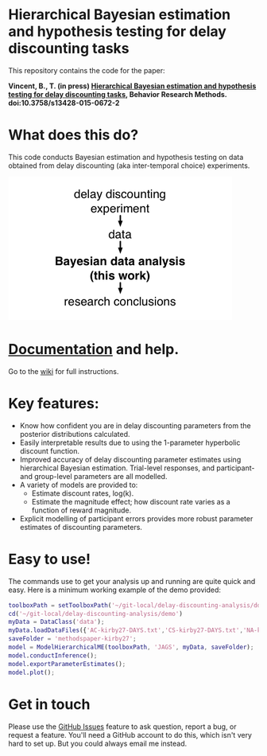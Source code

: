 # Hierarchical Bayesian estimation and hypothesis testing for delay discounting tasks


This repository contains the code for the paper:

**Vincent, B., T. (in press) [Hierarchical Bayesian estimation and hypothesis testing for delay discounting tasks](http://link.springer.com/article/10.3758%2Fs13428-015-0672-2), Behavior Research Methods. doi:10.3758/s13428-015-0672-2**

# What does this do?

This code conducts Bayesian estimation and hypothesis testing on data obtained from delay discounting (aka inter-temporal choice) experiments.

![](ddToolbox/pics/overview.png)

# [Documentation](https://github.com/drbenvincent/delay-discounting-analysis/wiki) and help.
Go to the [wiki](https://github.com/drbenvincent/delay-discounting-analysis/wiki) for full instructions.


# Key features:

* Know how confident you are in delay discounting parameters from the posterior distributions calculated.
* Easily interpretable results due to using the 1-parameter hyperbolic discount function.
* Improved accuracy of delay discounting parameter estimates using hierarchical Bayesian estimation. Trial-level responses, and participant- and group-level parameters are all modelled.
* A variety of models are provided to:
  * Estimate discount rates, log(k).
  * Estimate the magnitude effect; how discount rate varies as a function of reward magnitude.
* Explicit modelling of participant errors provides more robust parameter estimates of discounting parameters.

# Easy to use!
The commands use to get your analysis up and running are quite quick and easy. Here is a minimum working example of the demo provided:

```matlab
toolboxPath = setToolboxPath('~/git-local/delay-discounting-analysis/ddToolbox')
cd('~/git-local/delay-discounting-analysis/demo')
myData = DataClass('data');
myData.loadDataFiles({'AC-kirby27-DAYS.txt','CS-kirby27-DAYS.txt','NA-kirby27-DAYS.txt','SB-kirby27-DAYS.txt','bv-kirby27.txt','rm-kirby27.txt','vs-kirby27.txt','BL-kirby27.txt','EP-kirby27.txt','JR-kirby27.txt','KA-kirby27.txt','LJ-kirby27.txt','LY-kirby27.txt','SK-kirby27.txt','VD-kirby27.txt'});
saveFolder = 'methodspaper-kirby27';
model = ModelHierarchicalME(toolboxPath, 'JAGS', myData, saveFolder);
model.conductInference();
model.exportParameterEstimates();
model.plot();
```
# Get in touch
Please use the [GitHub Issues](https://github.com/drbenvincent/delay-discounting-analysis/issues) feature to ask question, report a bug, or request a feature. You'll need a GitHub account to do this, which isn't very hard to set up. But you could always email me instead.
